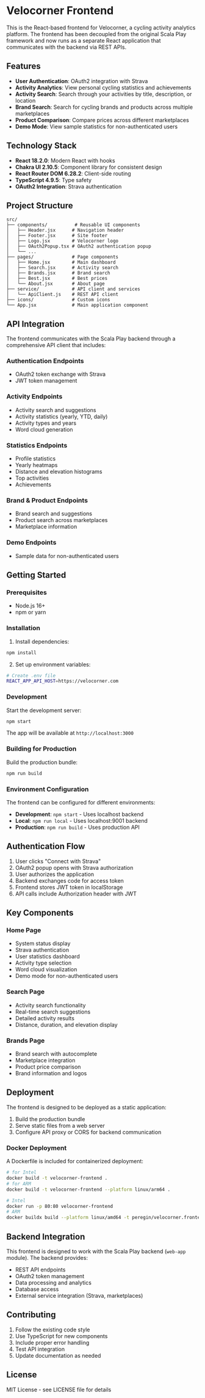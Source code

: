 # Velocorner Frontend

This is the React-based frontend for Velocorner, a cycling activity analytics platform. The frontend has been decoupled from the original Scala Play framework and now runs as a separate React application that communicates with the backend via REST APIs.

## Features

- **User Authentication**: OAuth2 integration with Strava
- **Activity Analytics**: View personal cycling statistics and achievements
- **Activity Search**: Search through your activities by title, description, or location
- **Brand Search**: Search for cycling brands and products across multiple marketplaces
- **Product Comparison**: Compare prices across different marketplaces
- **Demo Mode**: View sample statistics for non-authenticated users

## Technology Stack

- **React 18.2.0**: Modern React with hooks
- **Chakra UI 2.10.5**: Component library for consistent design
- **React Router DOM 6.28.2**: Client-side routing
- **TypeScript 4.9.5**: Type safety
- **OAuth2 Integration**: Strava authentication

## Project Structure

```
src/
├── components/          # Reusable UI components
│   ├── Header.jsx      # Navigation header
│   ├── Footer.jsx      # Site footer
│   ├── Logo.jsx        # Velocorner logo
│   ├── OAuth2Popup.tsx # OAuth2 authentication popup
│   └── ...
├── pages/              # Page components
│   ├── Home.jsx        # Main dashboard
│   ├── Search.jsx      # Activity search
│   ├── Brands.jsx      # Brand search
│   ├── Best.jsx        # Best prices
│   └── About.jsx       # About page
├── service/            # API client and services
│   └── ApiClient.js    # REST API client
├── icons/              # Custom icons
└── App.jsx             # Main application component
```

## API Integration

The frontend communicates with the Scala Play backend through a comprehensive API client that includes:

### Authentication Endpoints
- OAuth2 token exchange with Strava
- JWT token management

### Activity Endpoints
- Activity search and suggestions
- Activity statistics (yearly, YTD, daily)
- Activity types and years
- Word cloud generation

### Statistics Endpoints
- Profile statistics
- Yearly heatmaps
- Distance and elevation histograms
- Top activities
- Achievements

### Brand & Product Endpoints
- Brand search and suggestions
- Product search across marketplaces
- Marketplace information

### Demo Endpoints
- Sample data for non-authenticated users

## Getting Started

### Prerequisites

- Node.js 16+ 
- npm or yarn

### Installation

1. Install dependencies:
```bash
npm install
```

2. Set up environment variables:
```bash
# Create .env file
REACT_APP_API_HOST=https://velocorner.com
```

### Development

Start the development server:
```bash
npm start
```

The app will be available at `http://localhost:3000`

### Building for Production

Build the production bundle:
```bash
npm run build
```

### Environment Configuration

The frontend can be configured for different environments:

- **Development**: `npm start` - Uses localhost backend
- **Local**: `npm run local` - Uses localhost:9001 backend
- **Production**: `npm run build` - Uses production API

## Authentication Flow

1. User clicks "Connect with Strava"
2. OAuth2 popup opens with Strava authorization
3. User authorizes the application
4. Backend exchanges code for access token
5. Frontend stores JWT token in localStorage
6. API calls include Authorization header with JWT

## Key Components

### Home Page
- System status display
- Strava authentication
- User statistics dashboard
- Activity type selection
- Word cloud visualization
- Demo mode for non-authenticated users

### Search Page
- Activity search functionality
- Real-time search suggestions
- Detailed activity results
- Distance, duration, and elevation display

### Brands Page
- Brand search with autocomplete
- Marketplace integration
- Product price comparison
- Brand information and logos

## Deployment

The frontend is designed to be deployed as a static application:

1. Build the production bundle
2. Serve static files from a web server
3. Configure API proxy or CORS for backend communication

### Docker Deployment

A Dockerfile is included for containerized deployment:

```bash
# for Intel
docker build -t velocorner-frontend .
# for ARM
docker build -t velocorner-frontend --platform linux/arm64 .

# Intel
docker run -p 80:80 velocorner-frontend
# ARM
docker buildx build --platform linux/amd64 -t peregin/velocorner.frontend:latest --cache-from "type=registry,ref=peregin/velocorner.frontend:latest" --cache-to "type=inline" --load .
```

## Backend Integration

This frontend is designed to work with the Scala Play backend (`web-app` module). The backend provides:

- REST API endpoints
- OAuth2 token management
- Data processing and analytics
- Database access
- External service integration (Strava, marketplaces)

## Contributing

1. Follow the existing code style
2. Use TypeScript for new components
3. Include proper error handling
4. Test API integration
5. Update documentation as needed

## License

MIT License - see LICENSE file for details